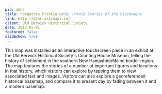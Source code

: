 ```yaml
---
pid: obhs
title: Forgotten Frontier&#58; Untold Stories of the Piscataqua
link: http://obhs.axismaps.io/
client: Old Berwick Historical Society
date: 2017-05-01
featured: false
slideshow: true
---
```


This map was installed as an interactive touchscreen piece in an exhibit at the Old Berwick Historical Society's Counting House Museum, telling the history of settlement in the southern New Hampshire/Maine border region. The map features the stories of a number of important figures and locations in that history, which visitors can explore by tapping them to view associated text and images. Visitors can also explore a georeferenced historical basemap, and compare it to present day by fading between it and a modern basemap.
